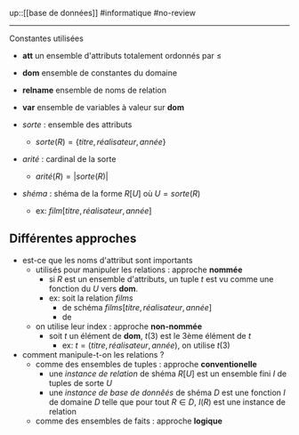 up::[[base de données]]
#informatique #no-review 

----

Constantes utilisées
 - **att** un ensemble d'attributs totalement ordonnés par $\leq$
 - **dom** ensemble de constantes du domaine
 - **relname** ensemble de noms de relation
 - **var** ensemble de variables à valeur sur **dom**


- _sorte_ : ensemble des attributs
    - $sorte(R) = \{titre, réalisateur, année\}$
- _arité_ : cardinal de la sorte
    - $arité(R) = |sorte(R)|$
- _shéma_ : shéma de la forme $R[U]$ où $U=sorte(R)$
    - ex: $film[titre, réalisateur, année]$


## Différentes approches

 - est-ce que les noms d'attribut sont importants
     - utilisés pour manipuler les relations : approche **nommée**
         - si $R$ est un ensemble d'attributs, un tuple $t$ est vu comme une fonction du $U$ vers **dom**.
         - ex: soit la relation $films$
             - de schéma $films[titre, réalisateur, année]$
             - de 
     - on utilise leur index : approche **non-nommée**
         - soit $t$ un élément de **dom**, $t(3)$ est le 3ème élément de $t$
             - ex: $t=(titre, réalisateur, année)$, on utilise $t(3)$
 - comment manipule-t-on les relations ?
     - comme des ensembles de tuples : approche **conventionelle**
         - une _instance de relation_ de shéma $R[U]$ est un ensemble fini $I$ de tuples de sorte $U$
         - une _instance de base de donnêés_ de shéma $D$ est une fonction $I$ de domaine $D$ telle que pour tout $R\in  D$, $I(R)$ est une instance de relation
     - comme des ensembles de faits : approche **logique**
